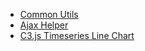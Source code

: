 * [Common Utils](https://github.com/hovermind/jsall/blob/master/common_utils.md)
* [Ajax Helper](https://github.com/hovermind/jsall/blob/master/ajax_helper.md)
* [C3.js Timeseries Line Chart](https://github.com/hovermind/jsall/blob/master/c3_timeseries_chart.md)
